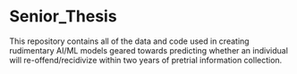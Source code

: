 # Senior_Thesis

This repository contains all of the data and code used in creating rudimentary AI/ML models geared towards predicting whether an individual will re-offend/recidivize within two years of pretrial information collection.
